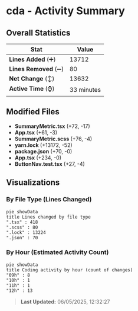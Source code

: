# cda - Activity Summary 

## Overall Statistics

| Stat                   | Value                                                             |
| ---------------------- | ----------------------------------------------------------------- |
| **Lines Added** (➕)   | 13712                                          |
| **Lines Removed** (➖) | 80                                        |
| **Net Change** (↕)    | 13632                |
| **Active Time** (⌚)   | 33 minutes |


## Modified Files
- **SummaryMetric.tsx** (+72, -17)
- **App.tsx** (+61, -3)
- **SummaryMetric.scss** (+76, -4)
- **yarn.lock** (+13172, -52)
- **package.json** (+70, -0)
- **App.tsx** (+234, -0)
- **ButtonNav.test.tsx** (+27, -4)

## Visualizations

### By File Type (Lines Changed)

```mermaid
pie showData
title Lines changed by file type
".tsx" : 418
".scss" : 80
".lock" : 13224
".json" : 70
```

### By Hour (Estimated Activity Count)

```mermaid
pie showData
title Coding activity by hour (count of changes)
"09h" : 8
"10h" : 1
"11h" : 1
"12h" : 13
```


> **Last Updated:** 06/05/2025, 12:32:27